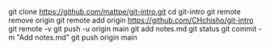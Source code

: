 git clone https://github.com/mattpe/git-intro.git
cd git-intro
git remote remove origin
git remote add origin https://github.com/CHchisho/git-intro
git remote -v
git push -u origin main
git add notes.md
git status
git commit -m "Add notes.md"
git push origin main